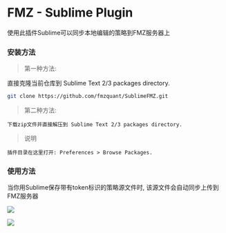 FMZ - Sublime Plugin
==================

使用此插件Sublime可以同步本地编辑的策略到FMZ服务器上

### 安装方法

> 第一种方法:

直接克隆当前仓库到 Sublime Text 2/3 packages directory.
    
```bash
git clone https://github.com/fmzquant/SublimeFMZ.git
```

> 第二种方法:

    下载zip文件并直接解压到 Sublime Text 2/3 packages directory.

> 说明

    插件目录在这里打开: Preferences > Browse Packages.

### 使用方法

当你用Sublime保存带有token标识的策略源文件时, 该源文件会自动同步上传到FMZ服务器

![](http://7xi2n7.com1.z0.glb.clouddn.com/d3ae82f66f84ab57cfe29e128d98b74d3f54dc43.png)

![](https://dn-filebox.qbox.me/c94c427563c27ea3c178536a176e2e1e56647c34.png)



